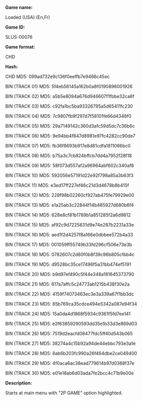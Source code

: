 **Game name:**

Loaded (USA) (En,Fr)

**Game ID:**

SLUS-00076

**Game format:**

CHD

**Hash:**

CHD MD5: 099ad732e9c136f0eeffb7e9466c45ec

BIN (TRACK 01) MD5: 5f4eb56145a162b0a8f0190896001926

BIN (TRACK 02) MD5: a5b5e8094a676d946607f1fbbe32ca6f

BIN (TRACK 03) MD5: c92fa1bc5ba93326795a5d65411fc230

BIN (TRACK 04) MD5: 7c9807fb9f297d7f58101fe66d4348f0

BIN (TRACK 05) MD5: 29a7149142c360d3afc59d5dc7c36b6c

BIN (TRACK 06) MD5: 9e94bb4f847d8981e97fc4282cc90de7

BIN (TRACK 07) MD5: fb36f8693b917e8d81cdfa1811066bc0

BIN (TRACK 08) MD5: b75a3c7cb824bffcb7dd4a7952f28f18

BIN (TRACK 09) MD5: 58f073d557af2a96964abf602c340af8

BIN (TRACK 10) MD5: 592056e57191d22e92f798a85a3b63f3

BIN (TRACK 11) MD5: e3ed17ff227ef46c21d3d4678b8b415f

BIN (TRACK 12) MD5: 228f98b02260cf927ab475fe79929e00

BIN (TRACK 13) MD5: e1a25ab3c22844f14b485927d680b6f4

BIN (TRACK 14) MD5: 628e8cf81b1789b1a851285f2a6d9812

BIN (TRACK 15) MD5: af92c9d7225831d9e74e287b2231a33e

BIN (TRACK 16) MD5: aed1f2d4257f8a166e0dbbee572b4a33

BIN (TRACK 17) MD5: 001059ff55749b33fd296cf506e73e3b

BIN (TRACK 18) MD5: 0782607c2d80f0b8f39c96b805cfbb4c

BIN (TRACK 19) MD5: d9528bc35ce17496f5a31bb474ef5191

BIN (TRACK 20) MD5: b9d97ef490c5f44e348a181645373790

BIN (TRACK 21) MD5: 617a7affc5c24773ab1215b438f30e2a

BIN (TRACK 22) MD5: 4159f74073463ec3e3a339a67f1bb3dc

BIN (TRACK 23) MD5: 85b769ca35cdce494e5342a087e94f34

BIN (TRACK 24) MD5: 15a0da4d1868f5934c9361f5fd7ee141

BIN (TRACK 25) MD5: e2f63859290593dd35e1b33d3e869d03

BIN (TRACK 26) MD5: 7519d2eacfd08477fdc5ff40d543b065

BIN (TRACK 27) MD5: 38274a4c15b92a94de44ebbc793e3a1e

BIN (TRACK 28) MD5: 8ab6b203fc990a26f464dbe2ce049400

BIN (TRACK 29) MD5: 4f0aca6ac38ead779614b97d0368f37e

BIN (TRACK 30) MD5: e01e18ab6d03ada7fe2bcc4c71b9e00e

**Description:**

Starts at main menu with "2P GAME" option highlighted.